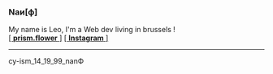 ### **Naи[ф]**
My name is Leo, I'm a Web dev living in brussels !   
[[ **prism.flower** ]](https://prismflower.xyz) [[ **Instagram** ]](https://www.instagram.com/_nonobstant)

---

cy-ism_14_19_99_nanФ
